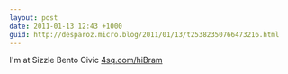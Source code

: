 ```yaml
---
layout: post
date: 2011-01-13 12:43 +1000
guid: http://desparoz.micro.blog/2011/01/13/t25382350766473216.html
---
```

I'm at Sizzle Bento Civic [4sq.com/hiBram](http://4sq.com/hiBram)
